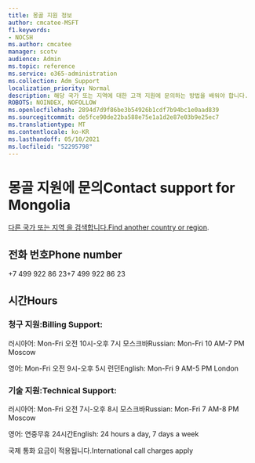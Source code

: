 ```yaml
---
title: 몽골 지원 정보
author: cmcatee-MSFT
f1.keywords:
- NOCSH
ms.author: cmcatee
manager: scotv
audience: Admin
ms.topic: reference
ms.service: o365-administration
ms.collection: Adm_Support
localization_priority: Normal
description: 해당 국가 또는 지역에 대한 고객 지원에 문의하는 방법을 배워야 합니다.
ROBOTS: NOINDEX, NOFOLLOW
ms.openlocfilehash: 2894d7d9f86be3b54926b1cdf7b94bc1e0aad839
ms.sourcegitcommit: de5fce90de22ba588e75e1a1d2e87e03b9e25ec7
ms.translationtype: MT
ms.contentlocale: ko-KR
ms.lasthandoff: 05/10/2021
ms.locfileid: "52295798"
---
```

# <a name="contact-support-for-mongolia"></a><span data-ttu-id="7cfd3-103">몽골 지원에 문의</span><span class="sxs-lookup"><span data-stu-id="7cfd3-103">Contact support for Mongolia</span></span>

<span data-ttu-id="7cfd3-104">[다른 국가 또는 지역 을 검색합니다.](../../business-video/get-help-support.md)</span><span class="sxs-lookup"><span data-stu-id="7cfd3-104">[Find another country or region](../../business-video/get-help-support.md).</span></span>

## <a name="phone-number"></a><span data-ttu-id="7cfd3-105">전화 번호</span><span class="sxs-lookup"><span data-stu-id="7cfd3-105">Phone number</span></span>
<span data-ttu-id="7cfd3-106">+7 499 922 86 23</span><span class="sxs-lookup"><span data-stu-id="7cfd3-106">+7 499 922 86 23</span></span>

## <a name="hours"></a><span data-ttu-id="7cfd3-107">시간</span><span class="sxs-lookup"><span data-stu-id="7cfd3-107">Hours</span></span>
### <a name="billing-support"></a><span data-ttu-id="7cfd3-108">청구 지원:</span><span class="sxs-lookup"><span data-stu-id="7cfd3-108">Billing Support:</span></span>

<span data-ttu-id="7cfd3-109">러시아어: Mon-Fri 오전 10시-오후 7시 모스크바</span><span class="sxs-lookup"><span data-stu-id="7cfd3-109">Russian: Mon-Fri 10 AM-7 PM Moscow</span></span>

<span data-ttu-id="7cfd3-110">영어: Mon-Fri 오전 9시-오후 5시 런던</span><span class="sxs-lookup"><span data-stu-id="7cfd3-110">English: Mon-Fri 9 AM-5 PM London</span></span>

### <a name="technical-support"></a><span data-ttu-id="7cfd3-111">기술 지원:</span><span class="sxs-lookup"><span data-stu-id="7cfd3-111">Technical Support:</span></span>

<span data-ttu-id="7cfd3-112">러시아어: Mon-Fri 오전 7시-오후 8시 모스크바</span><span class="sxs-lookup"><span data-stu-id="7cfd3-112">Russian: Mon-Fri 7 AM-8 PM Moscow</span></span>

<span data-ttu-id="7cfd3-113">영어: 연중무휴 24시간</span><span class="sxs-lookup"><span data-stu-id="7cfd3-113">English: 24 hours a day, 7 days a week</span></span>

<span data-ttu-id="7cfd3-114">국제 통화 요금이 적용됩니다.</span><span class="sxs-lookup"><span data-stu-id="7cfd3-114">International call charges apply</span></span>
